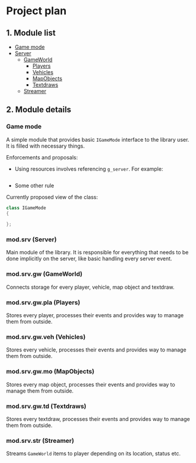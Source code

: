 # Project plan

## 1. Module list

- [Game mode](#game-mode)
- [Server](#server)
  - [GameWorld](#game-world)
    - [Players](#players)
    - [Vehicles](#vehicles)
    - [MapObjects](#map-objects)
    - [Textdraws](#textdraws)
  - [Streamer](#streamer)

## 2. Module details

### Game mode

A simple module that provides basic `IGameMode` interface to the library user. It is filled with necessary things.

Enforcements and proposals:

- Using resources involves referencing `g_server`. For example:
    ```cpp
    
    ```
- Some other rule

Currently proposed view of the class:

```cpp
class IGameMode
{
    
};
```

### mod.srv (Server)

Main module of the library. It is responsible for everything that needs to be done implicitly on the server,
like basic handling every server event.

### mod.srv.gw (GameWorld)

Connects storage for every player, vehicle, map object and textdraw.

### mod.srv.gw.pla (Players)

Stores every player, processes their events and provides way to manage them from outside.

### mod.srv.gw.veh (Vehicles)

Stores every vehicle, processes their events and provides way to manage them from outside.

### mod.srv.gw.mo (MapObjects)

Stores every map object, processes their events and provides way to manage them from outside.

### mod.srv.gw.td (Textdraws)

Stores every textdraw, processes their events and provides way to manage them from outside.

### mod.srv.str (Streamer)

Streams `GameWorld` items to player depending on its location, status etc.
